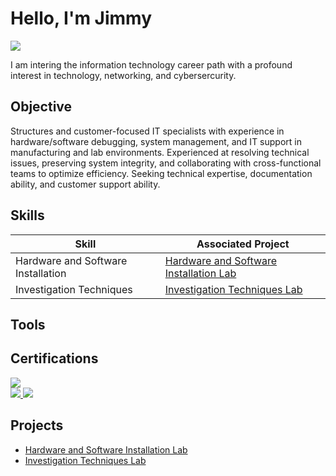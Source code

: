 # Hello, I'm Jimmy
<a href="https://www.linkedin.com/in/jimmy-hughes-769ab3226"><img src="https://img.shields.io/badge/-LinkedIn-0072b1?&style=for-the-badge&logo=linkedin&logoColor=white" /></a>



I am intering the information technology career path with a profound interest in technology, networking, and cybersercurity.

## Objective

Structures and customer-focused IT specialists with experience in hardware/software debugging, system management, and IT support in manufacturing and lab environments. Experienced at resolving technical issues, preserving system integrity, and collaborating with cross-functional teams to optimize efficiency. Seeking technical expertise, documentation ability, and customer support ability.


## Skills


| Skill                                         | Associated Project         |
|-----------------------------------------------|----------------------------|
| Hardware and Software Installation            | <a href="https://github.com/jhughes1914/Computer-Build">Hardware and Software Installation Lab</a>|
| Investigation Techniques                      | <a href="https://github.com/jhughes1914/eLearning---Art-of-Investigation/blob/main/README.md">Investigation Techniques Lab</a>|


## Tools

## Certifications

<div>
<a href="https://www.credly.com/badges/7d222009-7a73-4af7-859a-009896c43682/linked_in_profile" target="_blank">
  <img src="https://img.shields.io/badge/-CompTIA%20A%2B-FF0000?&style=for-the-badge&logo=CompTIA&logoColor=white" />
</a>
  
</div>
<a href="https://www.credly.com/badges/6dad7080-53d7-4bd8-bb5c-79a7834a29ee/linked_in_profile" target="_blank">
  <img src="https://img.shields.io/badge/-CompTIA%20Network%2B-0071C5?&style=for-the-badge&logo=CompTIA&logoColor=white" />
</a>

</div>
<a href="https://www.credly.com/badges/1642dbad-323e-4319-af5e-f9fb1f3d6b9a/linked_in_profile" target="_blank">
  <img src="https://img.shields.io/badge/-CompTIA%20Security%2B-FF0000?&style=for-the-badge&logo=CompTIA&logoColor=white" />
</a>
</div>


## Projects
- <a href="https://github.com/jhughes1914/Computer-Build">Hardware and Software Installation Lab</a>
- <a href="https://github.com/jhughes1914/eLearning---Art-of-Investigation/blob/main/README.md">Investigation Techniques Lab</a>
